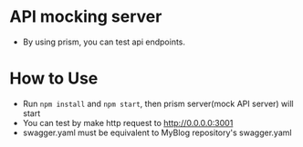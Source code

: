 # API mocking server
- By using prism, you can test api endpoints.

# How to Use
- Run `npm install` and `npm start`, then prism server(mock API server) will start
- You can test by make http request to http://0.0.0.0:3001
- swagger.yaml must be equivalent to MyBlog repository's swagger.yaml